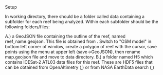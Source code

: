 Setup </br>

In working directory, there should be a folder called data containing a subfolder for each reef being analyzed. Within each subfolder should be the following folders/files:

A.) a GeoJSON file containing the outline of the reef, named reef_name.geojson. This file is obtained from <a href = "www.geojson.io/"> </a>. Switch to "OSM model" in bottom left corner of window, create a polygon of reef with the cursor, save points using the menu at upper left (save->GeoJSON), then rename map.geojson file and move to data directory.
B.) a folder named H5 which contains ICESat-2 ATL03 data files for this reef. These are HDF5 files that can be obtained from OpenAltimetry (<a href = "http://www.openaltimetry.org"> </a>) or from NASA EarthData search (<a href = "https://search.earthdata.nasa.gov/search/granules?p=C1705401930-NSIDC_ECS"> </a>)
